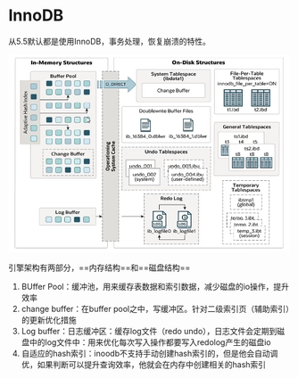# InnoDB

从5.5默认都是使用InnoDB，事务处理，恢复崩溃的特性。

![artic](./page/artic.png)

引擎架构有两部分，==内存结构==和==磁盘结构==

1. BUffer Pool：缓冲池，用来缓存表数据和索引数据，减少磁盘的io操作，提升效率
2. change buffer：在buffer pool之中，写缓冲区。针对二级索引页（辅助索引）的更新优化措施
3. Log buffer：日志缓冲区：缓存log文件（redo undo），日志文件会定期到磁盘中的log文件中：用来优化每次写入操作都要写入redolog产生的磁盘io
4. 自适应的hash索引：inoodb不支持手动创建hash索引的，但是他会自动调优，如果判断可以提升查询效率，他就会在内存中创建相关的hash索引